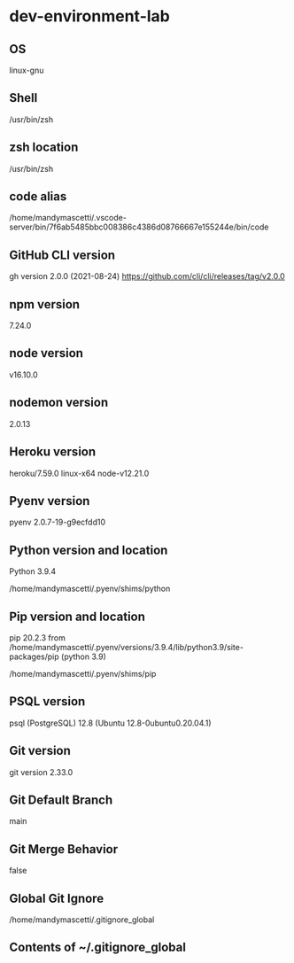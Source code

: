 # dev-environment-lab
## OS

linux-gnu

## Shell

/usr/bin/zsh

## zsh location

/usr/bin/zsh

## code alias

/home/mandymascetti/.vscode-server/bin/7f6ab5485bbc008386c4386d08766667e155244e/bin/code

## GitHub CLI version

gh version 2.0.0 (2021-08-24)
https://github.com/cli/cli/releases/tag/v2.0.0

## npm version

7.24.0

## node version

v16.10.0

## nodemon version

2.0.13

## Heroku version

heroku/7.59.0 linux-x64 node-v12.21.0

## Pyenv version

pyenv 2.0.7-19-g9ecfdd10

## Python version and location

Python 3.9.4

/home/mandymascetti/.pyenv/shims/python

## Pip version and location

pip 20.2.3 from /home/mandymascetti/.pyenv/versions/3.9.4/lib/python3.9/site-packages/pip (python 3.9)

/home/mandymascetti/.pyenv/shims/pip

## PSQL version

psql (PostgreSQL) 12.8 (Ubuntu 12.8-0ubuntu0.20.04.1)

## Git version

git version 2.33.0

## Git Default Branch

main

## Git Merge Behavior

false

## Global Git Ignore

/home/mandymascetti/.gitignore_global

## Contents of ~/.gitignore_global


